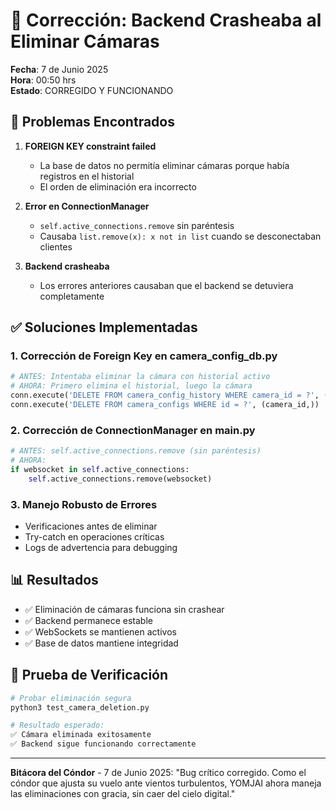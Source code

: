 # 🐛 Corrección: Backend Crasheaba al Eliminar Cámaras

**Fecha**: 7 de Junio 2025  
**Hora**: 00:50 hrs  
**Estado**: CORREGIDO Y FUNCIONANDO

## 🔴 Problemas Encontrados

1. **FOREIGN KEY constraint failed**
   - La base de datos no permitía eliminar cámaras porque había registros en el historial
   - El orden de eliminación era incorrecto

2. **Error en ConnectionManager**
   - `self.active_connections.remove` sin paréntesis
   - Causaba `list.remove(x): x not in list` cuando se desconectaban clientes

3. **Backend crasheaba**
   - Los errores anteriores causaban que el backend se detuviera completamente

## ✅ Soluciones Implementadas

### 1. **Corrección de Foreign Key en camera_config_db.py**
```python
# ANTES: Intentaba eliminar la cámara con historial activo
# AHORA: Primero elimina el historial, luego la cámara
conn.execute('DELETE FROM camera_config_history WHERE camera_id = ?', (camera_id,))
conn.execute('DELETE FROM camera_configs WHERE id = ?', (camera_id,))
```

### 2. **Corrección de ConnectionManager en main.py**
```python
# ANTES: self.active_connections.remove (sin paréntesis)
# AHORA: 
if websocket in self.active_connections:
    self.active_connections.remove(websocket)
```

### 3. **Manejo Robusto de Errores**
- Verificaciones antes de eliminar
- Try-catch en operaciones críticas
- Logs de advertencia para debugging

## 📊 Resultados

- ✅ Eliminación de cámaras funciona sin crashear
- ✅ Backend permanece estable
- ✅ WebSockets se mantienen activos
- ✅ Base de datos mantiene integridad

## 🔧 Prueba de Verificación

```bash
# Probar eliminación segura
python3 test_camera_deletion.py

# Resultado esperado:
✅ Cámara eliminada exitosamente
✅ Backend sigue funcionando correctamente
```

---

**Bitácora del Cóndor** - 7 de Junio 2025:
"Bug crítico corregido. Como el cóndor que ajusta su vuelo ante vientos turbulentos, YOMJAI ahora maneja las eliminaciones con gracia, sin caer del cielo digital."
